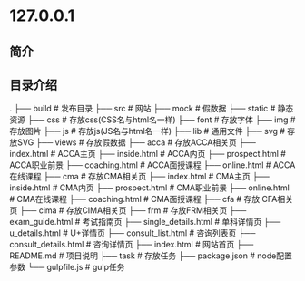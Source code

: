 # 127.0.0.1
## 简介
## 目录介绍
.
├── build                                   # 发布目录
├── src                                     # 网站
     ├── mock                               # 假数据
     ├── static                             # 静态资源
           ├── css                                # 存放css(CSS名与html名一样)
           ├── font                               # 存放字体
           ├── img                                # 存放图片
           ├── js                                 # 存放js(JS名与html名一样)
           ├── lib                                # 通用文件
           ├── svg                                # 存放SVG
     ├── views                                    # 存放假数据
           ├── acca                               # 存放ACCA相关页
                ├── index.html                    # ACCA主页
                ├── inside.html                   # ACCA内页
                ├── prospect.html                 # ACCA职业前景
                ├── coaching.html                 # ACCA面授课程
                ├── online.html                   # ACCA在线课程
           ├── cma                                # 存放CMA相关页
                ├── index.html                    # CMA主页
                ├── inside.html                   # CMA内页
                ├── prospect.html                 # CMA职业前景
                ├── online.html                   # CMA在线课程
                ├── coaching.html                 # CMA面授课程
           ├── cfa                                # 存放 CFA相关页
           ├── cima                               # 存放CIMA相关页
           ├── frm                                # 存放FRM相关页
           ├── exam_guide.html                                 # 考试指南页
           ├── single_details.html                             # 单科详情页
           ├── u_details.html                                  # U+详情页
           ├── consult_list.html                               # 咨询列表页
           ├── consult_details.html                            # 咨询详情页
     ├── index.html                                            # 网站首页
├── README.md                                                  # 项目说明
├── task                                                       # 存放任务
├── package.json                                               # node配置参数
└── gulpfile.js                                                # gulp任务
